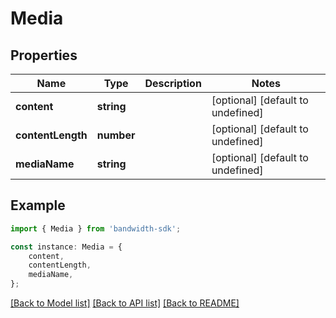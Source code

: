 # Media


## Properties

Name | Type | Description | Notes
------------ | ------------- | ------------- | -------------
**content** | **string** |  | [optional] [default to undefined]
**contentLength** | **number** |  | [optional] [default to undefined]
**mediaName** | **string** |  | [optional] [default to undefined]

## Example

```typescript
import { Media } from 'bandwidth-sdk';

const instance: Media = {
    content,
    contentLength,
    mediaName,
};
```

[[Back to Model list]](../README.md#documentation-for-models) [[Back to API list]](../README.md#documentation-for-api-endpoints) [[Back to README]](../README.md)
